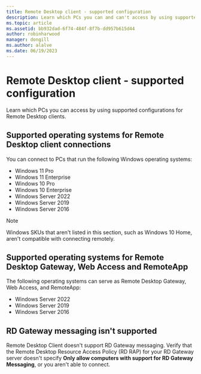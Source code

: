 ```yaml
---
title: Remote Desktop client - supported configuration
description: Learn which PCs you can and can't access by using supported configurations for Remote Desktop clients.
ms.topic: article
ms.assetid: bb932dad-6f74-484f-8f7b-dd957b615d44
author: robinharwood
manager: dongill
ms.author: alalve
ms.date: 06/19/2023
---
```


# Remote Desktop client - supported configuration

Learn which PCs you can access by using supported configurations for Remote Desktop clients.

## Supported operating systems for Remote Desktop client connections

You can connect to PCs that run the following Windows operating systems:

- Windows 11 Pro
- Windows 11 Enterprise
- Windows 10 Pro
- Windows 10 Enterprise
- Windows Server 2022
- Windows Server 2019
- Windows Server 2016

>[!NOTE]
>Windows SKUs that aren't listed in this section, such as Windows 10 Home, aren't compatible with connecting remotely.

## Supported operating systems for Remote Desktop Gateway, Web Access and RemoteApp

The following operating systems can serve as Remote Desktop Gateway, Web Access, and RemoteApp:

- Windows Server 2022
- Windows Server 2019
- Windows Server 2016

## RD Gateway messaging isn't supported

Remote Desktop Client doesn't support RD Gateway messaging. Verify that the Remote Desktop Resource Access Policy (RD RAP) for your RD Gateway server doesn't specify **Only allow computers with support for RD Gateway Messaging**, or you aren't able to connect.
